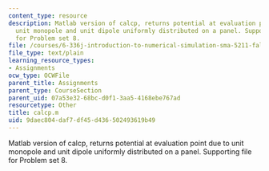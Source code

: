 ```yaml
---
content_type: resource
description: Matlab version of calcp, returns potential at evaluation point due to
  unit monopole and unit dipole uniformly distributed on a panel. Supporting file
  for Problem set 8.
file: /courses/6-336j-introduction-to-numerical-simulation-sma-5211-fall-2003/9daec804daf7df45d436502493619b49_calcp.m
file_type: text/plain
learning_resource_types:
- Assignments
ocw_type: OCWFile
parent_title: Assignments
parent_type: CourseSection
parent_uid: 07a53e32-68bc-d0f1-3aa5-4168ebe767ad
resourcetype: Other
title: calcp.m
uid: 9daec804-daf7-df45-d436-502493619b49
---
```

Matlab version of calcp, returns potential at evaluation point due to unit monopole and unit dipole uniformly distributed on a panel. Supporting file for Problem set 8.